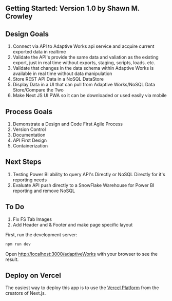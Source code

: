 
## Getting Started: Version 1.0  by Shawn M. Crowley

## Design Goals

1. Connect via API to Adaptive Works api service and acquire current exported data in realtime
2. Validate the API's provide the same data and valiation as the existing export, just in real time without exports, staging, scripts, loads. etc.
3. Validate that changes in the data schema within Adaptive Works is available in real time without data manipulation
4. Store REST API Data in a NoSQL DataStore
5. Display Data in a UI that can pull from Adaptive Works/NoSQL Data Store/Compare the Two
6. Make Next JS UI PWA so it can be downloaded or used easily via mobile

## Process Goals

1. Demonstrate a Design and Code First Agile Process
2. Version Control
3. Documentation
4. API First Design
5. Containerization

## Next Steps
1. Testing Power BI ability to query API's Directly or NoSQL Directly for it's reporting needs
2. Evaluate API push directly to a SnowFlake Warehouse for Power BI reporting and remove NoSQL

## To Do
1. Fix FS Tab Images
2. Add Header and & Footer and make page specific layout


First, run the development server:

```bash
npm run dev

```

Open [http://localhost:3000/adaptiveWorks](http://localhost:3000/adaptiveWorks) with your browser to see the result.


## Deploy on Vercel

The easiest way to deploy this app is to use the [Vercel Platform](https://vercel.com/new?utm_medium=default-template&filter=next.js&utm_source=create-next-app&utm_campaign=create-next-app-readme) from the creators of Next.js.

